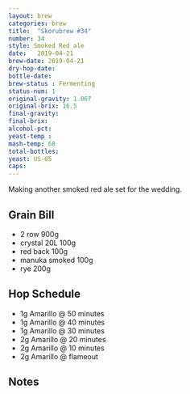 ```yaml
---
layout: brew
categories: brew
title:  "Skorubrew #34"
number: 34
style: Smoked Red ale
date:   2019-04-21
brew-date: 2019-04-21
dry-hop-date:  
bottle-date: 
brew-status : Fermenting
status-num: 1
original-gravity: 1.067
original-brix: 16.5
final-gravity:   
final-brix: 
alcohol-pct: 
yeast-temp : 
mash-temp: 68
total-bottles:  
yeast: US-05
caps:  
---
```


Making another smoked red ale set for the wedding.

Grain Bill
-----

* 2 row 900g 
* crystal 20L 100g 
* red back 100g 
* manuka smoked 100g 
* rye 200g 

Hop Schedule
-------------
* 1g Amarillo @ 50 minutes 
* 1g Amarillo @ 40 minutes 
* 1g Amarillo @ 30 minutes 
* 2g Amarillo @ 20 minutes 
* 2g Amarillo @ 10 minutes
* 2g Amarillo @ flameout

Notes
------


